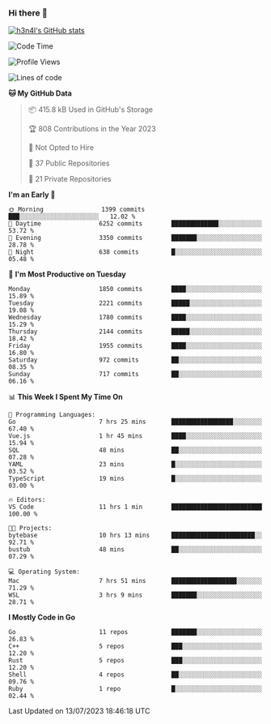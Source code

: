 ### Hi there 👋

[![h3n4l's GitHub stats](https://github-readme-stats.vercel.app/api?username=h3n4l&count_private=true&show_icons=true&theme=radical)](https://github.com/h3n4l/github-readme-stats)

<!--START_SECTION:waka-->
![Code Time](http://img.shields.io/badge/Code%20Time-1%2C405%20hrs%2045%20mins-blue)

![Profile Views](http://img.shields.io/badge/Profile%20Views-0-blue)

![Lines of code](https://img.shields.io/badge/From%20Hello%20World%20I%27ve%20Written-2.6%20million%20lines%20of%20code-blue)

**🐱 My GitHub Data** 

> 📦 415.8 kB Used in GitHub's Storage 
 > 
> 🏆 808 Contributions in the Year 2023
 > 
> 🚫 Not Opted to Hire
 > 
> 📜 37 Public Repositories 
 > 
> 🔑 21 Private Repositories 
 > 
**I'm an Early 🐤** 

```text
🌞 Morning                1399 commits        ███░░░░░░░░░░░░░░░░░░░░░░   12.02 % 
🌆 Daytime                6252 commits        █████████████░░░░░░░░░░░░   53.72 % 
🌃 Evening                3350 commits        ███████░░░░░░░░░░░░░░░░░░   28.78 % 
🌙 Night                  638 commits         █░░░░░░░░░░░░░░░░░░░░░░░░   05.48 % 
```
📅 **I'm Most Productive on Tuesday** 

```text
Monday                   1850 commits        ████░░░░░░░░░░░░░░░░░░░░░   15.89 % 
Tuesday                  2221 commits        █████░░░░░░░░░░░░░░░░░░░░   19.08 % 
Wednesday                1780 commits        ████░░░░░░░░░░░░░░░░░░░░░   15.29 % 
Thursday                 2144 commits        █████░░░░░░░░░░░░░░░░░░░░   18.42 % 
Friday                   1955 commits        ████░░░░░░░░░░░░░░░░░░░░░   16.80 % 
Saturday                 972 commits         ██░░░░░░░░░░░░░░░░░░░░░░░   08.35 % 
Sunday                   717 commits         ██░░░░░░░░░░░░░░░░░░░░░░░   06.16 % 
```


📊 **This Week I Spent My Time On** 

```text
💬 Programming Languages: 
Go                       7 hrs 25 mins       █████████████████░░░░░░░░   67.40 % 
Vue.js                   1 hr 45 mins        ████░░░░░░░░░░░░░░░░░░░░░   15.94 % 
SQL                      48 mins             ██░░░░░░░░░░░░░░░░░░░░░░░   07.28 % 
YAML                     23 mins             █░░░░░░░░░░░░░░░░░░░░░░░░   03.52 % 
TypeScript               19 mins             █░░░░░░░░░░░░░░░░░░░░░░░░   03.00 % 

🔥 Editors: 
VS Code                  11 hrs 1 min        █████████████████████████   100.00 % 

🐱‍💻 Projects: 
bytebase                 10 hrs 13 mins      ███████████████████████░░   92.71 % 
bustub                   48 mins             ██░░░░░░░░░░░░░░░░░░░░░░░   07.29 % 

💻 Operating System: 
Mac                      7 hrs 51 mins       ██████████████████░░░░░░░   71.29 % 
WSL                      3 hrs 9 mins        ███████░░░░░░░░░░░░░░░░░░   28.71 % 
```

**I Mostly Code in Go** 

```text
Go                       11 repos            ███████░░░░░░░░░░░░░░░░░░   26.83 % 
C++                      5 repos             ███░░░░░░░░░░░░░░░░░░░░░░   12.20 % 
Rust                     5 repos             ███░░░░░░░░░░░░░░░░░░░░░░   12.20 % 
Shell                    4 repos             ██░░░░░░░░░░░░░░░░░░░░░░░   09.76 % 
Ruby                     1 repo              █░░░░░░░░░░░░░░░░░░░░░░░░   02.44 % 
```




 Last Updated on 13/07/2023 18:46:18 UTC
<!--END_SECTION:waka-->

